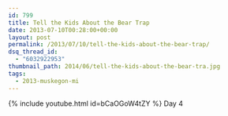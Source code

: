 ```yaml
---
id: 799
title: Tell the Kids About the Bear Trap
date: 2013-07-10T00:28:00+00:00
layout: post
permalink: /2013/07/10/tell-the-kids-about-the-bear-trap/
dsq_thread_id:
  - "6032922953"
thumbnail_path: 2014/06/tell-the-kids-about-the-bear-tra.jpg
tags:
  - 2013-muskegon-mi
---
```

{% include youtube.html id=bCaOGoW4tZY %}
Day 4